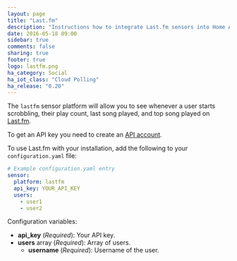 ```yaml
---
layout: page
title: "Last.fm"
description: "Instructions how to integrate Last.fm sensors into Home Assistant."
date: 2016-05-18 09:00
sidebar: true
comments: false
sharing: true
footer: true
logo: lastfm.png
ha_category: Social
ha_iot_class: "Cloud Polling"
ha_release: "0.20"
---
```



The `lastfm` sensor platform will allow you to see whenever a user starts scrobbling, their play count, last song played, and top song played on [Last.fm](http://www.last.fm).

To get an API key you need to create an [API account](http://www.last.fm/api/account/create).

To use Last.fm with your installation, add the following to your `configuration.yaml` file:

```yaml
# Example configuration.yaml entry
sensor:
  platform: lastfm
  api_key: YOUR_API_KEY
  users:
    - user1
    - user2
```

Configuration variables:

- **api_key** (*Required*): Your API key.
- **users** array (*Required*): Array of users.
  - **username** (*Required*): Username of the user.


